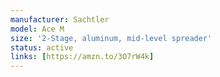 ```yaml
---
manufacturer: Sachtler
model: Ace M
size: '2-Stage, aluminum, mid-level spreader'
status: active
links: [https://amzn.to/3O7rW4k]
---
```

